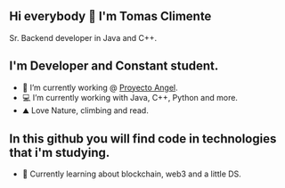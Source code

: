 ## Hi everybody 👋 I'm Tomas Climente
Sr. Backend developer in Java and C++.

## I'm Developer and Constant student.
- 🔭 I’m currently working @ [Proyecto Angel](https://https://proyectoangel.net/).
- 💻 I’m currently working with Java, C++, Python and more.
- ⛰️ Love Nature, climbing and read.

## In this github you will find code in technologies that i'm studying.
- 🌱 Currently learning about blockchain, web3 and a little DS.